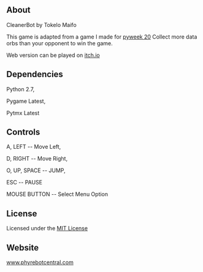 ## About
CleanerBot by Tokelo Maifo

This game is adapted from a game I made for [pyweek 20](https://pyweek.org/)
Collect more data orbs than your opponent to win the game.

Web version can be played on [itch.io](http://phyrebotcentral.itch.io/freefall-web)

## Dependencies
Python 2.7,

Pygame Latest,

Pytmx Latest

## Controls
A, LEFT --  Move Left,

D, RIGHT -- Move Right,

O, UP, SPACE  -- JUMP,

ESC -- PAUSE

MOUSE BUTTON  -- Select Menu Option

## License
Licensed under the [MIT License](License.txt)


## Website
www.phyrebotcentral.com
